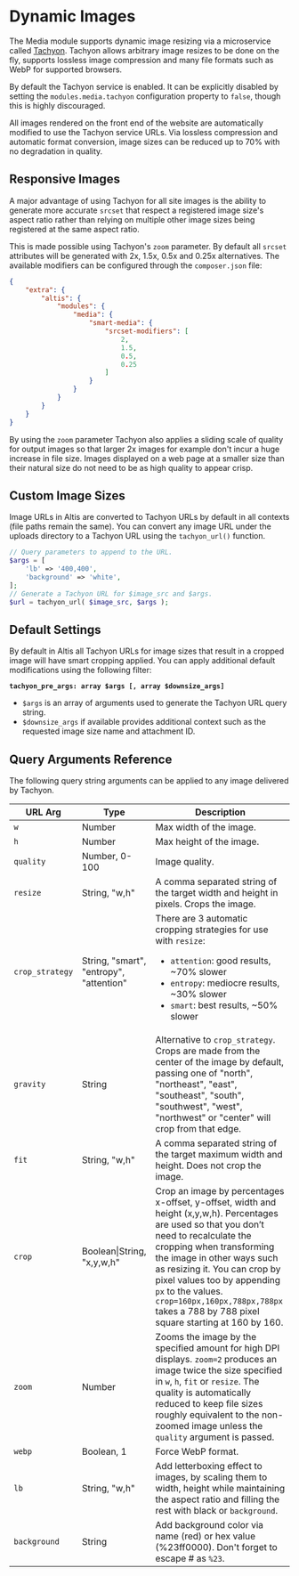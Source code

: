 # Dynamic Images

The Media module supports dynamic image resizing via a microservice called [Tachyon](https://github.com/humanmade/tachyon). Tachyon
allows arbitrary image resizes to be done on the fly, supports lossless image compression and many file formats such as WebP for
supported browsers.

By default the Tachyon service is enabled. It can be explicitly disabled by setting the `modules.media.tachyon` configuration
property to `false`, though this is highly discouraged.

All images rendered on the front end of the website are automatically modified to use the Tachyon service URLs. Via lossless
compression and automatic format conversion, image sizes can be reduced up to 70% with no degradation in quality.

## Responsive Images

A major advantage of using Tachyon for all site images is the ability to generate more accurate `srcset` that respect a registered
image size's aspect ratio rather than relying on multiple other image sizes being registered at the same aspect ratio.

This is made possible using Tachyon's `zoom` parameter. By default all `srcset` attributes will be generated with 2x, 1.5x, 0.5x and
0.25x alternatives. The available modifiers can be configured through the `composer.json` file:

```json
{
    "extra": {
        "altis": {
            "modules": {
                "media": {
                    "smart-media": {
                        "srcset-modifiers": [
                            2,
                            1.5,
                            0.5,
                            0.25
                        ]
                    }
                }
            }
        }
    }
}
```

By using the `zoom` parameter Tachyon also applies a sliding scale of quality for output images so that larger 2x images for example
don't incur a huge increase in file size. Images displayed on a web page at a smaller size than their natural size do not need to be
as high quality to appear crisp.

## Custom Image Sizes

Image URLs in Altis are converted to Tachyon URLs by default in all contexts (file paths remain the same). You can convert any image
URL under the uploads directory to a Tachyon URL using the `tachyon_url()` function.

```php
// Query parameters to append to the URL.
$args = [
    'lb' => '400,400',
    'background' => 'white',
];
// Generate a Tachyon URL for $image_src and $args.
$url = tachyon_url( $image_src, $args );
```

## Default Settings

By default in Altis all Tachyon URLs for image sizes that result in a cropped image will have smart cropping applied. You can apply
additional default modifications using the following filter:

**`tachyon_pre_args: array $args [, array $downsize_args]`**

- `$args` is an array of arguments used to generate the Tachyon URL query string.
- `$downsize_args` if available provides additional context such as the requested image size name and attachment ID.

## Query Arguments Reference

The following query string arguments can be applied to any image delivered by Tachyon.

 <!-- markdownlint-disable MD033 -->
| URL Arg         | Type                                    | Description                                                                                                                                                                                                                                                                                                                                                                  |
|-----------------|-----------------------------------------|------------------------------------------------------------------------------------------------------------------------------------------------------------------------------------------------------------------------------------------------------------------------------------------------------------------------------------------------------------------------------|
| `w`             | Number                                  | Max width of the image.                                                                                                                                                                                                                                                                                                                                                      |
| `h`             | Number                                  | Max height of the image.                                                                                                                                                                                                                                                                                                                                                     |
| `quality`       | Number, 0-100                           | Image quality.                                                                                                                                                                                                                                                                                                                                                               |
| `resize`        | String, "w,h"                           | A comma separated string of the target width and height in pixels. Crops the image.                                                                                                                                                                                                                                                                                          |
| `crop_strategy` | String, "smart", "entropy", "attention" | There are 3 automatic cropping strategies for use with `resize`: <ul><li>`attention`: good results, ~70% slower</li><li>`entropy`: mediocre results, ~30% slower</li><li>`smart`: best results, ~50% slower</li>                                                                                                                                                             |
| `gravity`       | String                                  | Alternative to `crop_strategy`. Crops are made from the center of the image by default, passing one of "north", "northeast", "east", "southeast", "south", "southwest", "west", "northwest" or "center" will crop from that edge.                                                                                                                                            |
| `fit`           | String, "w,h"                           | A comma separated string of the target maximum width and height. Does not crop the image.                                                                                                                                                                                                                                                                                    |
| `crop`          | Boolean\|String, "x,y,w,h"              | Crop an image by percentages x-offset, y-offset, width and height (x,y,w,h). Percentages are used so that you don’t need to recalculate the cropping when transforming the image in other ways such as resizing it. You can crop by pixel values too by appending `px` to the values. `crop=160px,160px,788px,788px` takes a 788 by 788 pixel square starting at 160 by 160. |
| `zoom`          | Number                                  | Zooms the image by the specified amount for high DPI displays. `zoom=2` produces an image twice the size specified in `w`, `h`, `fit` or `resize`. The quality is automatically reduced to keep file sizes roughly equivalent to the non-zoomed image unless the `quality` argument is passed.                                                                               |
| `webp`          | Boolean, 1                              | Force WebP format.                                                                                                                                                                                                                                                                                                                                                           |
| `lb`            | String, "w,h"                           | Add letterboxing effect to images, by scaling them to width, height while maintaining the aspect ratio and filling the rest with black or `background`.                                                                                                                                                                                                                      |
| `background`    | String                                  | Add background color via name (red) or hex value (%23ff0000). Don't forget to escape # as `%23`.                                                                                                                                                                                                                                                                             |
 <!-- markdownlint-enable MD033 -->
